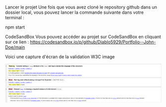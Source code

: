 Lancer le projet
Une fois que vous avez cloné le repository github dans un dossier local, vous pouvez lancer la commande suivante dans votre terminal :

npm start

CodeSandBox
Vous pouvez accéder au projet sur CodeSandBox en cliquant sur ce lien : https://codesandbox.io/p/github/Diablo5929/Portfolio--John-Doe/main

Voici une capture d'écran de la validation W3C
image

![alt text](image.png)
